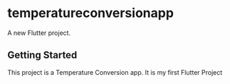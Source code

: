 # temperatureconversionapp

A new Flutter project.

## Getting Started

This project is a Temperature Conversion app. It is my first Flutter Project


